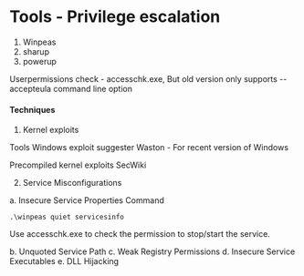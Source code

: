 # Tools - Privilege escalation

1. Winpeas
2. sharup
3. powerup

Userpermissions check - accesschk.exe, But old version only supports --accepteula command line option

#### Techniques
1. Kernel exploits

Tools
Windows exploit suggester
Waston - For recent version of Windows

Precompiled kernel exploits
SecWiki

2. Service Misconfigurations

a. Insecure Service Properties
Command  

```
.\winpeas quiet servicesinfo
```

Use accesschk.exe to check the permission to stop/start the service.

b. Unquoted Service Path
c. Weak Registry Permissions
d. Insecure Service Executables
e. DLL Hijacking


